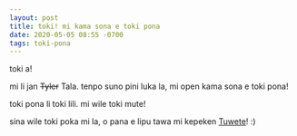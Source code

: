 ```yaml
---
layout: post
title: toki! mi kama sona e toki pona
date: 2020-05-05 08:55 -0700
tags: toki-pona
---
```


toki a!

mi li jan ~~Tyler~~ Tala. tenpo suno pini luka la, mi open kama sona e toki pona!

toki pona li toki lili. mi wile toki mute!

sina wile toki poka mi la, o pana e lipu tawa mi kepeken [Tuwete](https://twitter.com/DataKinds)! :)